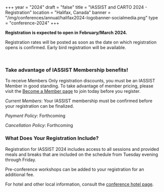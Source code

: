 +++
year = "2024"
draft = "false"
title = "IASSIST and CARTO 2024 - Registration"
location = "Halifax, Canada"
banner = "/img/conferences/annual/halifax2024-logobanner-socialmedia.png"
type = "conference-2024"
+++

**Registration is expected to open in February/March 2024.**

Registration rates will be posted as soon as the date on which registration opens is confirmed. Early bird registration will be available. 

<br />

<!--
The prior registration rates are posted below:

**Full Conference Registration**

Category|Early Bird|Regular|On-Site|
---|---|---|---|
Member|$395|$425|$455|
Non-Member|$445|$475|$495|

Early Bird is on or before 5/01.

Regular is 5/02-5/22.

On-site is on or after 5/23.
<br/>
<br/>

**Digital Only Registration**

Category|Rate|
---|---|
Member|$100|
Non-Member|$200|

One-Day Registration: $139

Reduced Rate Registration: 50% Discount

Pre-Conference Workshops: $50 each
<br/>
<br/>
-->

### Take advantage of IASSIST Membership benefits!

To receive Members Only registration discounts, you must be an IASSIST Member in good standing. To take advantage of member pricing, please visit the [Become a Member page](/about/become-a-member/) to join today before you register.

*Current Members*: Your IASSIST membership must be confirmed before your registration can be finalized. 

<!--
*Reduced Rate Registration*: Current Reduced Rate Members are eligible for a discounted registration fee. Discount codes will be emailed out to our current reduced rate members. If you have additional questions regarding your qualification, please visit the Become a Member page or contact the current Membership Chair.
-->

*Payment Policy*: Forthcoming

*Cancellation Policy*: Forthcoming <!--All cancellations received on or before May 1, 2023 are eligible for a full refund of fees paid, less a 10% cancellation fee. No refunds will be issued after the May 1 cut-off date. Registrants are able to transfer completed registrations to colleagues - please contact iassist@concentra-cms.com to finalize this process.-->

### What Does Your Registration Include?

Registration for IASSIST 2024 includes access to all sessions and provided meals and breaks that are included on the schedule from Tuesday evening through Friday. 

Pre-conference workshops can be added to your registration for an additional fee.

<!--
One-Day ONLY Registration for IASSIST 2024 includes access to all sessions and meals and breaks that are included on the schedule for the One Day selected. Reception and Banquet are excluded from One-Day registration.
-->

For hotel and other local information, consult the [conference hotel page](/conferences/iassist2024/conference-hotel-and-accommodation/).


